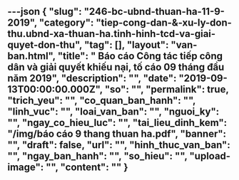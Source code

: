 ---json
{
    "slug": "246-bc-ubnd-thuan-ha-11-9-2019",
    "category": "tiep-cong-dan-&-xu-ly-don-thu.ubnd-xa-thuan-ha.tinh-hinh-tcd-va-giai-quyet-don-thu",
    "tag": [],
    "layout": "van-ban.html",
    "title": " Báo cáo Công tác tiếp công dân và giải quyết khiếu nại, tố cáo 09 tháng đầu năm 2019",
    "description": "",
    "date": "2019-09-13T00:00:00.000Z",
    "so": "",
    "permalink": true,
    "trich_yeu": "",
    "co_quan_ban_hanh": "",
    "linh_vuc": "",
    "loai_van_ban": "",
    "nguoi_ky": "",
    "ngay_co_hieu_luc": "",
    "tai_lieu_dinh_kem": "/img/báo cáo 9 thang thuan ha.pdf",
    "banner": "",
    "draft": false,
    "url": "",
    "hinh_thuc_van_ban": "",
    "ngay_ban_hanh": "",
    "so_hieu": "",
    "upload-image": "",
    "__content__": ""
}
---
